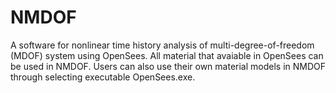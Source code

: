 # NMDOF
A software for nonlinear time history analysis of multi-degree-of-freedom (MDOF) system using OpenSees. All material that avaiable in OpenSees can be used in NMDOF. Users can also use their own material models in NMDOF through selecting executable OpenSees.exe.